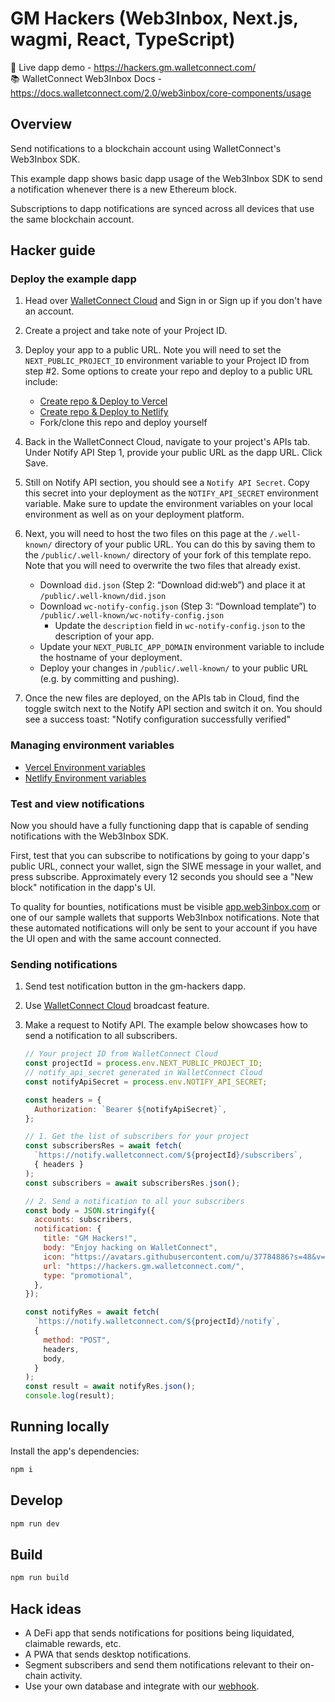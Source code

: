 # GM Hackers (Web3Inbox, Next.js, wagmi, React, TypeScript)

🔗 Live dapp demo - https://hackers.gm.walletconnect.com/  
📚 WalletConnect Web3Inbox Docs - https://docs.walletconnect.com/2.0/web3inbox/core-components/usage

## Overview

Send notifications to a blockchain account using WalletConnect's Web3Inbox SDK.

This example dapp shows basic dapp usage of the Web3Inbox SDK to send a notification whenever there is a new Ethereum block.

Subscriptions to dapp notifications are synced across all devices that use the same blockchain account.

## Hacker guide

### Deploy the example dapp

1. Head over [WalletConnect Cloud](https://cloud.walletconnect.com) and Sign in or Sign up if you don't have an account.
2. Create a project and take note of your Project ID.
3. Deploy your app to a public URL. Note you will need to set the `NEXT_PUBLIC_PROJECT_ID` environment variable to your Project ID from step #2. Some options to create your repo and deploy to a public URL include:
   - [Create repo & Deploy to Vercel](https://vercel.com/new/clone?repository-url=https%3A%2F%2Fgithub.com%2FWalletConnect%2Fgm-hackers&env=NEXT_PUBLIC_PROJECT_ID&envDescription=Get%20your%20Project%20ID%20on%20WalletConnect%20Cloud.&envLink=https%3A%2F%2Fcloud.walletconnect.com%2F)
   - [Create repo & Deploy to Netlify](https://app.netlify.com/start/deploy?repository=https://github.com/WalletConnect/gm-hackers)
   - Fork/clone this repo and deploy yourself
4. Back in the WalletConnect Cloud, navigate to your project's APIs tab. Under Notify API Step 1, provide your public URL as the dapp URL. Click Save.
5. Still on Notify API section, you should see a `Notify API Secret`. Copy this secret into your deployment as the `NOTIFY_API_SECRET` environment variable. Make sure to update the environment variables on your local environment as well as on your deployment platform.
6. Next, you will need to host the two files on this page at the `/.well-known/` directory of your public URL. You can do this by saving them to the `/public/.well-known/` directory of your fork of this template repo. Note that you will need to overwrite the two files that already exist.

   - Download `did.json` (Step 2: “Download did:web”) and place it at `/public/.well-known/did.json`
   - Download `wc-notify-config.json` (Step 3: “Download template”) to `/public/.well-known/wc-notify-config.json`
     - Update the `description` field in `wc-notify-config.json` to the description of your app.
   - Update your `NEXT_PUBLIC_APP_DOMAIN` environment variable to include the hostname of your deployment.
   - Deploy your changes in `/public/.well-known/` to your public URL (e.g. by committing and pushing).

7. Once the new files are deployed, on the APIs tab in Cloud, find the toggle switch next to the Notify API section and switch it on. You should see a success toast: "Notify configuration successfully verified"

### Managing environment variables

- [Vercel Environment variables](https://vercel.com/docs/projects/environment-variables)
- [Netlify Environment variables](https://docs.netlify.com/environment-variables/overview/)

### Test and view notifications

Now you should have a fully functioning dapp that is capable of sending notifications with the Web3Inbox SDK.

First, test that you can subscribe to notifications by going to your dapp's public URL, connect your wallet, sign the SIWE message in your wallet, and press subscribe. Approximately every 12 seconds you should see a "New block" notification in the dapp's UI.

To quality for bounties, notifications must be visible [app.web3inbox.com](https://app.web3inbox.com) or one of our sample wallets that supports Web3Inbox notifications. Note that these automated notifications will only be sent to your account if you have the UI open and with the same account connected.

### Sending notifications

1.  Send test notification button in the gm-hackers dapp.
2.  Use [WalletConnect Cloud](https://cloud.walletconnect.com) broadcast feature.
3.  Make a request to Notify API. The example below showcases how to send a notification to all subscribers.

    ```js
    // Your project ID from WalletConnect Cloud
    const projectId = process.env.NEXT_PUBLIC_PROJECT_ID;
    // notify_api_secret generated in WalletConnect Cloud
    const notifyApiSecret = process.env.NOTIFY_API_SECRET;

    const headers = {
      Authorization: `Bearer ${notifyApiSecret}`,
    };

    // 1. Get the list of subscribers for your project
    const subscribersRes = await fetch(
      `https://notify.walletconnect.com/${projectId}/subscribers`,
      { headers }
    );
    const subscribers = await subscribersRes.json();

    // 2. Send a notification to all your subscribers
    const body = JSON.stringify({
      accounts: subscribers,
      notification: {
        title: "GM Hackers!",
        body: "Enjoy hacking on WalletConnect",
        icon: "https://avatars.githubusercontent.com/u/37784886?s=48&v=4",
        url: "https://hackers.gm.walletconnect.com/",
        type: "promotional",
      },
    });

    const notifyRes = await fetch(
      `https://notify.walletconnect.com/${projectId}/notify`,
      {
        method: "POST",
        headers,
        body,
      }
    );
    const result = await notifyRes.json();
    console.log(result);
    ```

## Running locally

Install the app's dependencies:

```bash
npm i
```

## Develop

```bash
npm run dev
```

## Build

```bash
npm run build
```

## Hack ideas

- A DeFi app that sends notifications for positions being liquidated, claimable rewards, etc.
- A PWA that sends desktop notifications.
- Segment subscribers and send them notifications relevant to their on-chain activity.
- Use your own database and integrate with our [webhook](https://docs.walletconnect.com/2.0/specs/servers/notify/notify-server-api#register-webhook).
